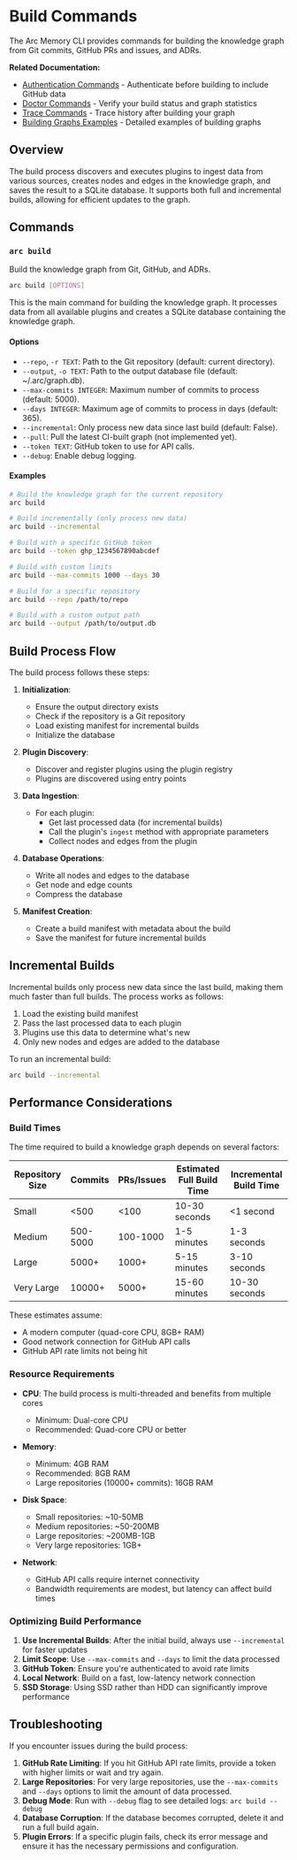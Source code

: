 # Build Commands

The Arc Memory CLI provides commands for building the knowledge graph from Git commits, GitHub PRs and issues, and ADRs.

**Related Documentation:**
- [Authentication Commands](./auth.md) - Authenticate before building to include GitHub data
- [Doctor Commands](./doctor.md) - Verify your build status and graph statistics
- [Trace Commands](./trace.md) - Trace history after building your graph
- [Building Graphs Examples](../examples/building-graphs.md) - Detailed examples of building graphs

## Overview

The build process discovers and executes plugins to ingest data from various sources, creates nodes and edges in the knowledge graph, and saves the result to a SQLite database. It supports both full and incremental builds, allowing for efficient updates to the graph.

## Commands

### `arc build`

Build the knowledge graph from Git, GitHub, and ADRs.

```bash
arc build [OPTIONS]
```

This is the main command for building the knowledge graph. It processes data from all available plugins and creates a SQLite database containing the knowledge graph.

#### Options

- `--repo`, `-r TEXT`: Path to the Git repository (default: current directory).
- `--output`, `-o TEXT`: Path to the output database file (default: ~/.arc/graph.db).
- `--max-commits INTEGER`: Maximum number of commits to process (default: 5000).
- `--days INTEGER`: Maximum age of commits to process in days (default: 365).
- `--incremental`: Only process new data since last build (default: False).
- `--pull`: Pull the latest CI-built graph (not implemented yet).
- `--token TEXT`: GitHub token to use for API calls.
- `--debug`: Enable debug logging.

#### Examples

```bash
# Build the knowledge graph for the current repository
arc build

# Build incrementally (only process new data)
arc build --incremental

# Build with a specific GitHub token
arc build --token ghp_1234567890abcdef

# Build with custom limits
arc build --max-commits 1000 --days 30

# Build for a specific repository
arc build --repo /path/to/repo

# Build with a custom output path
arc build --output /path/to/output.db
```

## Build Process Flow

The build process follows these steps:

1. **Initialization**:
   - Ensure the output directory exists
   - Check if the repository is a Git repository
   - Load existing manifest for incremental builds
   - Initialize the database

2. **Plugin Discovery**:
   - Discover and register plugins using the plugin registry
   - Plugins are discovered using entry points

3. **Data Ingestion**:
   - For each plugin:
     - Get last processed data (for incremental builds)
     - Call the plugin's `ingest` method with appropriate parameters
     - Collect nodes and edges from the plugin

4. **Database Operations**:
   - Write all nodes and edges to the database
   - Get node and edge counts
   - Compress the database

5. **Manifest Creation**:
   - Create a build manifest with metadata about the build
   - Save the manifest for future incremental builds

## Incremental Builds

Incremental builds only process new data since the last build, making them much faster than full builds. The process works as follows:

1. Load the existing build manifest
2. Pass the last processed data to each plugin
3. Plugins use this data to determine what's new
4. Only new nodes and edges are added to the database

To run an incremental build:

```bash
arc build --incremental
```

## Performance Considerations

### Build Times

The time required to build a knowledge graph depends on several factors:

| Repository Size | Commits | PRs/Issues | Estimated Full Build Time | Incremental Build Time |
|----------------|---------|------------|--------------------------|------------------------|
| Small          | <500    | <100       | 10-30 seconds            | <1 second             |
| Medium         | 500-5000| 100-1000   | 1-5 minutes              | 1-3 seconds           |
| Large          | 5000+   | 1000+      | 5-15 minutes             | 3-10 seconds          |
| Very Large     | 10000+  | 5000+      | 15-60 minutes            | 10-30 seconds         |

These estimates assume:
- A modern computer (quad-core CPU, 8GB+ RAM)
- Good network connection for GitHub API calls
- GitHub API rate limits not being hit

### Resource Requirements

- **CPU**: The build process is multi-threaded and benefits from multiple cores
  - Minimum: Dual-core CPU
  - Recommended: Quad-core CPU or better

- **Memory**:
  - Minimum: 4GB RAM
  - Recommended: 8GB RAM
  - Large repositories (10000+ commits): 16GB RAM

- **Disk Space**:
  - Small repositories: ~10-50MB
  - Medium repositories: ~50-200MB
  - Large repositories: ~200MB-1GB
  - Very large repositories: 1GB+

- **Network**:
  - GitHub API calls require internet connectivity
  - Bandwidth requirements are modest, but latency can affect build times

### Optimizing Build Performance

1. **Use Incremental Builds**: After the initial build, always use `--incremental` for faster updates
2. **Limit Scope**: Use `--max-commits` and `--days` to limit the data processed
3. **GitHub Token**: Ensure you're authenticated to avoid rate limits
4. **Local Network**: Build on a fast, low-latency network connection
5. **SSD Storage**: Using SSD rather than HDD can significantly improve performance

## Troubleshooting

If you encounter issues during the build process:

1. **GitHub Rate Limiting**: If you hit GitHub API rate limits, provide a token with higher limits or wait and try again.
2. **Large Repositories**: For very large repositories, use the `--max-commits` and `--days` options to limit the amount of data processed.
3. **Debug Mode**: Run with `--debug` flag to see detailed logs: `arc build --debug`
4. **Database Corruption**: If the database becomes corrupted, delete it and run a full build again.
5. **Plugin Errors**: If a specific plugin fails, check its error message and ensure it has the necessary permissions and configuration.

